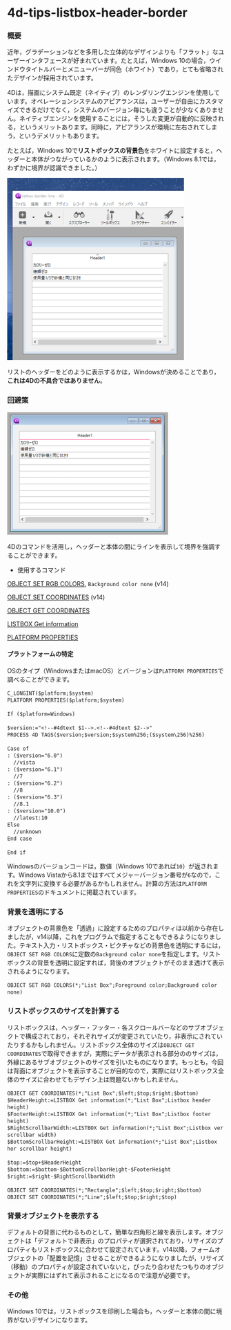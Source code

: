 # 4d-tips-listbox-header-border

### 概要

近年，グラデーションなどを多用した立体的なデザインよりも「フラット」なユーザーインタフェースが好まれています。たとえば，Windows 10の場合，ウインドウタイトルバーとメニューバーが同色（ホワイト）であり，とても省略されたデザインが採用されています。

4Dは，描画にシステム既定（ネイティブ）のレンダリングエンジンを使用しています。オペレーションシステムのアピアランスは，ユーザーが自由にカスタマイズできるだけでなく，システムのバージョン毎にも違うことが少なくありません。ネイティブエンジンを使用することには，そうした変更が自動的に反映される，というメリットあります。同時に，アピアランスが環境に左右されてしまう，というデメリットもあります。

たとえば，Windows 10で**リストボックスの背景色**をホワイトに設定すると，ヘッダーと本体がつながっているかのように表示されます。（Windows 8.1では，わずかに境界が認識できました。）

![](https://github.com/4D-JP/4d-tips-listbox-header-border/blob/master/screenshot.png)

リストのヘッダーをどのように表示するかは，Windowsが決めることであり，**これは4Dの不具合ではありません**。

### 回避策

![](https://github.com/4D-JP/4d-tips-listbox-header-border/blob/master/result.png)

4Dのコマンドを活用し，ヘッダーと本体の間にラインを表示して境界を強調することができます。

* 使用するコマンド

[OBJECT SET RGB COLORS](http://doc.4d.com/4dv15r/help/command/ja/page628.html), ``Background color none`` (v14) 

[OBJECT SET COORDINATES](http://doc.4d.com/4dv15r/help/command/ja/page1248.html) (v14)

[OBJECT GET COORDINATES](http://doc.4d.com/4dv15r/help/command/ja/page663.html)

[LISTBOX Get information](http://doc.4d.com/4dv15r/help/command/ja/page917.html)

[PLATFORM PROPERTIES](http://doc.4d.com/4dv15r/help/command/ja/page365.html)

#### プラットフォームの特定

OSのタイプ（WindowsまたはmacOS）とバージョンは``PLATFORM PROPERTIES``で調べることができます。

```
C_LONGINT($platform;$system)
PLATFORM PROPERTIES($platform;$system)

If ($platform=Windows)

$version:="<!--#4dtext $1-->.<!--#4dtext $2-->"
PROCESS 4D TAGS($version;$version;$system%256;($system\256)%256)

Case of 
: ($version="6.0")
  //vista
: ($version="6.1")
  //7
: ($version="6.2")
  //8
: ($version="6.3")
  //8.1
: ($version="10.0")
  //latest:10
Else 
  //unknown
End case 

End if 
```

Windowsのバージョンコードは，数値（Windows 10であれば``10``）が返されます。Windows Vistaから8.1まではすべてメジャーバージョン番号が``6``なので，これを文字列に変換する必要があるかもしれません。計算の方法は``PLATFORM PROPERTIES``のドキュメントに掲載されています。

### 背景を透明にする

オブジェクトの背景色を「透過」に設定するためのプロパティは以前から存在しましたが，v14以降，これをプログラムで指定することもできるようになりました。テキスト入力・リストボックス・ピクチャなどの背景色を透明にするには，``OBJECT SET RGB COLORS``に定数の``Background color none``を指定します。リストボックスの背景を透明に設定すれば，背後のオブジェクトがそのまま透けて表示されるようになります。

```
OBJECT SET RGB COLORS(*;"List Box";Foreground color;Background color none)
```

### リストボックスのサイズを計算する

リストボックスは，ヘッダー・フッター・各スクロールバーなどのサブオブジェクトで構成されており，それぞれサイズが変更されていたり，非表示にされていたりするかもしれません。リストボックス全体のサイズは``OBJECT GET COORDINATES``で取得できますが，実際にデータが表示される部分ののサイズは，外縁にあるサブオブジェクトのサイズを引いたものになります。もっとも，今回は背面にオブジェクトを表示することが目的なので，実際にはリストボックス全体のサイズに合わせてもデザイン上は問題ないかもしれません。

```
OBJECT GET COORDINATES(*;"List Box";$left;$top;$right;$bottom)
$HeaderHeight:=LISTBOX Get information(*;"List Box";Listbox header height)
$FooterHeight:=LISTBOX Get information(*;"List Box";Listbox footer height)
$RightScrollbarWidth:=LISTBOX Get information(*;"List Box";Listbox ver scrollbar width)
$BottomScrollbarHeight:=LISTBOX Get information(*;"List Box";Listbox hor scrollbar height)

$top:=$top+$HeaderHeight
$bottom:=$bottom-$BottomScrollbarHeight-$FooterHeight
$right:=$right-$RightScrollbarWidth

OBJECT SET COORDINATES(*;"Rectangle";$left;$top;$right;$bottom)
OBJECT SET COORDINATES(*;"Line";$left;$top;$right;$top)
```

### 背景オブジェクトを表示する

デフォルトの背景に代わるものとして，簡単な四角形と線を表示します。オブジェクトは「デフォルトで非表示」のプロパティが選択されており，リサイズのプロパティもリストボックスに合わせて設定されています。v14以降，フォームオブジェクトの「配置を記憶」させることができるようになりましたが，リサイズ（移動）のプロパティが設定されていないと，ぴったり合わせたつもりのオブジェクトが実際にはずれて表示されることになるので注意が必要です。

### その他

Windows 10では，リストボックスを印刷した場合も，ヘッダーと本体の間に境界がないデザインになります。
